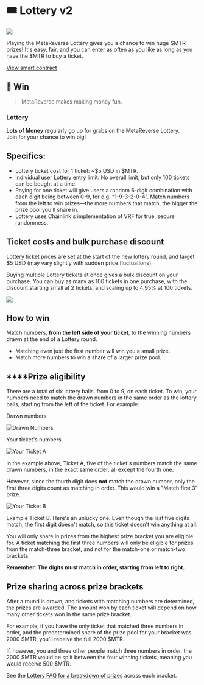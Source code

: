 # 🎟 Lottery v2

![](<../../.gitbook/assets/docs-masthead-3- (2).png>)

Playing the MetaReverse Lottery gives you a chance to win huge $MTR prizes! It's easy, fair, and you can enter as often as you like as long as you have the $MTR to buy a ticket.

[View smart contract](https://bscscan.com/address/0x5aF6D33DE2ccEC94efb1bDF8f92Bd58085432d2c)

## 🎲 Win

> MetaReverse makes making money fun.

### Lottery

**Lots of Money** regularly go up for grabs on the MetaReverse Lottery.\
Join for your chance to win big!

## **Specifics:**

* Lottery ticket cost for 1 ticket: \~$5 USD in $MTR.
* Individual user Lottery entry limit: No overall limit, but only 100 tickets can be bought at a time.
* Paying for one ticket will give users a random 6-digit combination with each digit being between 0-9, for e.g. “1-9-3-2-0-4”. Match numbers from the left to win prizes—the more numbers that match, the bigger the prize pool you'll share in.
* Lottery uses Chainlink's implementation of VRF for true, secure randomness.

## Ticket costs and bulk purchase discount

Lottery ticket prices are set at the start of the new lottery round, and target $5 USD (may vary slightly with sudden price fluctuations).

Buying multiple Lottery tickets at once gives a bulk discount on your purchase. You can buy as many as 100 tickets in one purchase, with the discount starting small at 2 tickets, and scaling up to 4.95% at 100 tickets.

![](<../../.gitbook/assets/image (50).png>)

## **How to win**

Match numbers, **from the left side of your ticket**, to the winning numbers drawn at the end of a Lottery round.

* Matching even just the first number will win you a small prize.
* Match more numbers to win a share of a larger prize pool.

## **‌**Prize eligibility

‌There are a total of six lottery balls, from 0 to 9, on each ticket. To win, your numbers need to match the drawn numbers in the same order as the lottery balls, starting from the left of the ticket. For example:

Drawn numbers

![Drawn Numbers](<../../.gitbook/assets/image (57).png>)

Your ticket's numbers

![Your Ticket A](<../../.gitbook/assets/image (95) (1).png>)

In the example above, Ticket A, five of the ticket's numbers match the same drawn numbers, in the exact same order: all except the fourth one.

However, since the fourth digit does **not** match the drawn number, only the first three digits count as matching in order. This would win a "Match first 3" prize.

![Your Ticket B](<../../.gitbook/assets/image (51).png>)

Example Ticket B. Here's an unlucky one. Even though the last five digits match, the first digit doesn't match, so this ticket doesn't win anything at all.

You will only share in prizes from the highest prize bracket you are eligible for. A ticket matching the first three numbers will only be eligible for prizes from the match-three bracket, and not for the match-one or match-two brackets.

**Remember: The digits must match in order, starting from left to right.**

## Prize sharing across prize brackets

‌After a round is drawn, and tickets with matching numbers are determined, the prizes are awarded. The amount won by each ticket will depend on how many other tickets won in the same prize bracket.

‌For example, if you have the only ticket that matched three numbers in order, and the predetermined share of the prize pool for your bracket was 2000 $MTR, you'll receive the full 2000 $MTR.

‌If, however, you and three other people match three numbers in order, the 2000 $MTR would be split between the four winning tickets, meaning you would receive 500 $MTR.

See the [Lottery FAQ for a breakdown of prizes](lottery-faq.md#how-are-prizes-broken-down-between-brackets) across each bracket.
